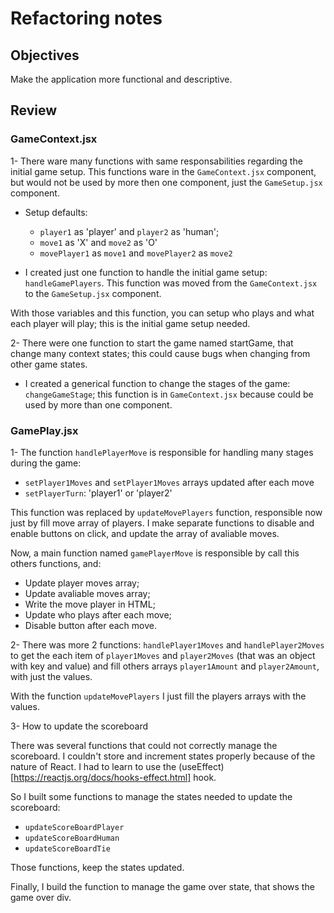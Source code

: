 # Refactoring notes

## Objectives
Make the application more functional and descriptive.

## Review

### GameContext.jsx

1- There ware many functions with same responsabilities regarding the initial game setup. This functions ware in the `GameContext.jsx` component, but would not be used by more then one component, just the `GameSetup.jsx` component.

- Setup defaults: 
  - `player1` as 'player' and `player2` as 'human';
  - `move1` as 'X' and `move2` as 'O'
  - `movePlayer1` as ``move1`` and `movePlayer2` as `move2`

- I created just one function to handle the initial game setup: `handleGamePlayers`. This function was moved from the `GameContext.jsx` to the `GameSetup.jsx` component.

With those variables and this function, you can setup who plays and what each player will play; this is the initial game setup needed.

2- There were one function to start the game named startGame, that change many context states; this could cause bugs when changing from other game states.

- I created a generical function to change the stages of the game: `changeGameStage`; this function is in `GameContext.jsx` because could be used by more than one component.

### GamePlay.jsx

1- The function ``handlePlayerMove`` is responsible for handling many stages during the game:

- `setPlayer1Moves` and `setPlayer1Moves` arrays updated after each move
- `setPlayerTurn`: 'player1' or 'player2'

This function was replaced by `updateMovePlayers` function, responsible now just by fill move array of players.
I make separate functions to disable and enable buttons on click, and update the array of avaliable moves.

Now, a main function named `gamePlayerMove` is responsible by call this others functions, and:

- Update player moves array;
- Update avaliable moves array;
- Write the move player in HTML;
- Update who plays after each move;
- Disable button after each move.

2- There was more 2 functions: `handlePlayer1Moves` and `handlePlayer2Moves` to get the each item of `player1Moves` and `player2Moves` (that was an object with key and value) and fill others arrays `player1Amount` and `player2Amount`, with just the values.

With the function `updateMovePlayers` I just fill the players arrays with the values.

3- How to update the scoreboard

There was several functions that could not correctly manage the scoreboard. I couldn't store and increment states properly because of the nature of React.
I had to learn to use the (useEffect)[https://reactjs.org/docs/hooks-effect.html] hook.

So I built some functions to manage the states needed to update the scoreboard:

- `updateScoreBoardPlayer`
- `updateScoreBoardHuman`
- `updateScoreBoardTie`

Those functions, keep the states updated.

Finally, I build the function to manage the game over state, that shows the game over div.